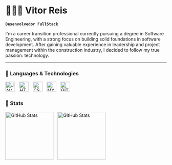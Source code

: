 # 👨🏻‍💻 Vitor Reis

**`Desenvolvedor FullStack`**

I'm a career transition professional currently pursuing a degree in Software Engineering, with a strong focus on building solid foundations in software development. After gaining valuable experience in leadership and project management within the construction industry, I decided to follow my true passion: technology.

---

### 🤖 Languages & Technologies

<img 
    align="left" 
    alt="JAVA"
    title="JAVA" 
    width="30px" 
    style="padding-right: 10px;"
    src="https://cdn.jsdelivr.net/gh/devicons/devicon@latest/icons/java/java-original-wordmark.svg" 
/>

 <img 
    align="left" 
    alt="HTML"
    title="HTML" 
    width="30px" 
    style="padding-right: 10px;"
    src="https://cdn.jsdelivr.net/gh/devicons/devicon@latest/icons/html5/html5-original.svg"
/>

<img 
    align="left" 
    alt="CSS"
    title="CSS" 
    width="30px" 
    style="padding-right: 10px;"
    src="https://cdn.jsdelivr.net/gh/devicons/devicon@latest/icons/css3/css3-original.svg"
/>

<img 
    align="left" 
    alt="MYSQL"
    title="MYSQL" 
    width="30px" 
    style="padding-right: 10px;"
    src="https://cdn.jsdelivr.net/gh/devicons/devicon@latest/icons/mysql/mysql-original.svg"
/>

<img 
    align="left" 
    alt="GIT"
    title="GIT" 
    width="30px" 
    style="padding-right: 10px;"
    src="https://cdn.jsdelivr.net/gh/devicons/devicon@latest/icons/git/git-original.svg" 
/>

<br/>
<br/>

### 🤖 Stats


<img 
    align="left" 
    alt="GitHub Stats"
    height="150" 
    style="padding-right: 10px;"
    src="https://github-readme-stats.vercel.app/api?username=vitooreis&show_icons=true&theme=tokyonight&include_all_commits=true" 
 />
  
  
<img 
    align="left" 
    alt="GitHub Stats" 
    height="150" 
    src="https://github-readme-stats.vercel.app/api/top-langs/?username=vitooreis&theme=tokyonight&layout=compact&custom_title=Tecnologies&langs_count=9" 
/>
